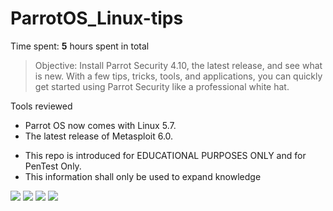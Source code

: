 # ParrotOS_Linux-tips
Time spent: **5** hours spent in total

> Objective: Install Parrot Security 4.10, the latest release, and see what is new. With a few tips, tricks, tools, and applications, you can quickly get started using Parrot Security like a professional white hat.

Tools reviewed

* Parrot OS now comes with Linux 5.7.
* The latest release of Metasploit 6.0.


- This repo is introduced for EDUCATIONAL PURPOSES ONLY and for PenTest Only.
- This information shall only be used to expand knowledge

<img src="http://g.recordit.co/8GWCV4EhhD.gif">
<img src="http://g.recordit.co/uKCb4IJt9F.gif">
<img src="http://g.recordit.co/343IT6Dpra.gif">
<img src="http://g.recordit.co/cSpYPW286I.gif">
